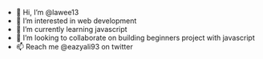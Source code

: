- 👋 Hi, I’m @lawee13
- 👀 I’m interested in web development
- 🌱 I’m currently learning javascript
- 💞️ I’m looking to collaborate on building beginners project with javascript
- 📫 Reach me @eazyali93 on twitter 

<!---
lawee13/lawee13 is a ✨ special ✨ repository because its `README.md` (this file) appears on your GitHub profile.
You can click the Preview link to take a look at your changes.
--->
